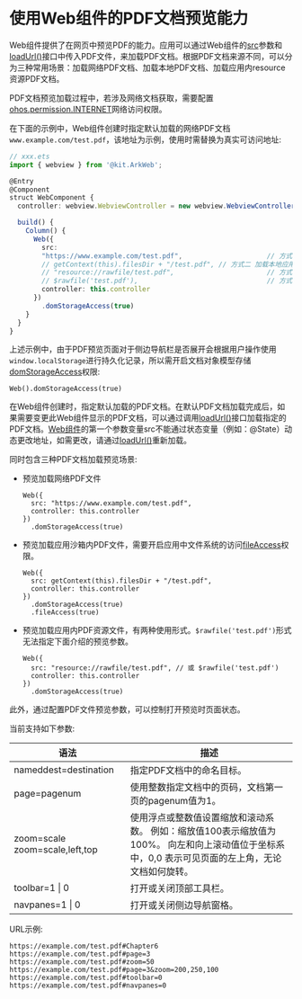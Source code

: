 # 使用Web组件的PDF文档预览能力

Web组件提供了在网页中预览PDF的能力。应用可以通过Web组件的[src](../reference/apis-arkweb/ts-basic-components-web.md#web)参数和[loadUrl()](../reference/apis-arkweb/js-apis-webview.md#loadurl)接口中传入PDF文件，来加载PDF文档。根据PDF文档来源不同，可以分为三种常用场景：加载网络PDF文档、加载本地PDF文档、加载应用内resource资源PDF文档。

PDF文档预览加载过程中，若涉及网络文档获取，需要配置[ohos.permission.INTERNET](../security/AccessToken/declare-permissions.md)网络访问权限。


在下面的示例中，Web组件创建时指定默认加载的网络PDF文档 `www.example.com/test.pdf`，该地址为示例，使用时需替换为真实可访问地址:

```ts
// xxx.ets
import { webview } from '@kit.ArkWeb';

@Entry
@Component
struct WebComponent {
  controller: webview.WebviewController = new webview.WebviewController();

  build() {
    Column() {
      Web({ 
      	src: 
      	"https://www.example.com/test.pdf", 					// 方式一 加载网络PDF文档
      	// getContext(this).filesDir + "/test.pdf", // 方式二 加载本地应用沙箱内PDF文档
      	// "resource://rawfile/test.pdf", 						// 方式三 应用内resource资源PDF文档
      	// $rawfile('test.pdf'), 								// 方式四 应用内resource资源PDF文档
      	controller: this.controller 
      })
        .domStorageAccess(true)
    }
  }
}
```

上述示例中，由于PDF预览页面对于侧边导航栏是否展开会根据用户操作使用`window.localStorage`进行持久化记录，所以需开启文档对象模型存储[domStorageAccess](../reference/apis-arkweb/ts-basic-components-web.md#domstorageaccess)权限:

  ```
  Web().domStorageAccess(true)
  ```

在Web组件创建时，指定默认加载的PDF文档。在默认PDF文档加载完成后，如果需要变更此Web组件显示的PDF文档，可以通过调用[loadUrl()](../reference/apis-arkweb/js-apis-webview.md#loadurl)接口加载指定的PDF文档。[Web组件](../reference/apis-arkweb/ts-basic-components-web.md#web)的第一个参数变量src不能通过状态变量（例如：@State）动态更改地址，如需更改，请通过[loadUrl()](../reference/apis-arkweb/js-apis-webview.md#loadurl)重新加载。

同时包含三种PDF文档加载预览场景:
- 预览加载网络PDF文件

  ```
  Web({ 
    src: "https://www.example.com/test.pdf",
    controller: this.controller 
  })
    .domStorageAccess(true)
  ```
- 预览加载应用沙箱内PDF文件，需要开启应用中文件系统的访问[fileAccess](../reference/apis-arkweb/ts-basic-components-web.md#fileaccess)权限。

  ```
  Web({ 
    src: getContext(this).filesDir + "/test.pdf",
    controller: this.controller 
  })
    .domStorageAccess(true)
    .fileAccess(true)
  ```
- 预览加载应用内PDF资源文件，有两种使用形式。`$rawfile('test.pdf')`形式无法指定下面介绍的预览参数。

  ```
  Web({ 
    src: "resource://rawfile/test.pdf", // 或 $rawfile('test.pdf')
    controller: this.controller 
  })
    .domStorageAccess(true)
  ```

此外，通过配置PDF文件预览参数，可以控制打开预览时页面状态。

当前支持如下参数: 

| 语法		| 描述 |
| --------- | ---------- |
| nameddest=destination 	|  指定PDF文档中的命名目标。 |
| page=pagenum 	| 使用整数指定文档中的页码，文档第一页的pagenum值为1。| 
| zoom=scale    zoom=scale,left,top	| 使用浮点或整数值设置缩放和滚动系数。 例如：缩放值100表示缩放值为100%。 向左和向上滚动值位于坐标系中，0,0 表示可见页面的左上角，无论文档如何旋转。 |
| toolbar=1 \| 0 	| 打开或关闭顶部工具栏。 | 
| navpanes=1 \| 0 	| 打开或关闭侧边导航窗格。 | 


URL示例:  
```
https://example.com/test.pdf#Chapter6  
https://example.com/test.pdf#page=3  
https://example.com/test.pdf#zoom=50  
https://example.com/test.pdf#page=3&zoom=200,250,100  
https://example.com/test.pdf#toolbar=0  
https://example.com/test.pdf#navpanes=0  
```